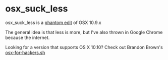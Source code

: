 osx_suck_less
=============

osx_suck_less is a [phantom edit](http://en.wikipedia.org/wiki/The_Phantom_Edit) of OSX 10.9.x

The general idea is that less is more, but I've also thrown in Google Chrome because the internet.

Looking for a version that supports OS X 10.10? Check out Brandon Brown's [osx-for-hackers.sh](https://gist.github.com/brandonb927/3195465 "osx for hackers")

